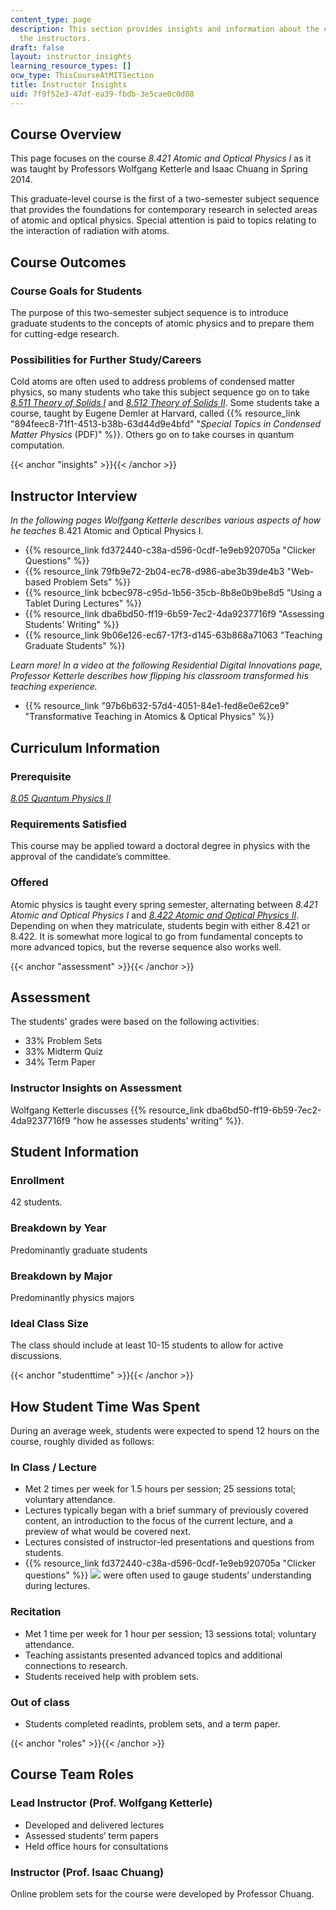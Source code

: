 ```yaml
---
content_type: page
description: This section provides insights and information about the course from
  the instructors.
draft: false
layout: instructor_insights
learning_resource_types: []
ocw_type: ThisCourseAtMITSection
title: Instructor Insights
uid: 7f9f52e3-47df-ea39-fbdb-3e5cae0c0d88
---
```

## Course Overview

This page focuses on the course _8.421 Atomic and Optical Physics I_ as it was taught by Professors Wolfgang Ketterle and Isaac Chuang in Spring 2014.

This graduate-level course is the first of a two-semester subject sequence that provides the foundations for contemporary research in selected areas of atomic and optical physics. Special attention is paid to topics relating to the interaction of radiation with atoms.

## Course Outcomes

### Course Goals for Students

The purpose of this two-semester subject sequence is to introduce graduate students to the concepts of atomic physics and to prepare them for cutting-edge research.

### Possibilities for Further Study/Careers

Cold atoms are often used to address problems of condensed matter physics, so many students who take this subject sequence go on to take [_8.511 Theory of Solids I_](/courses/8-511-theory-of-solids-i-fall-2004) and [_8.512 Theory of Solids II_](/courses/8-512-theory-of-solids-ii-spring-2009). Some students take a course, taught by Eugene Demler at Harvard, called {{% resource_link "894feec8-71f1-4513-b38b-63d44d9e4bfd" "_Special Topics in Condensed Matter Physics_ (PDF)" %}}. Others go on to take courses in quantum computation.

{{< anchor "insights" >}}{{< /anchor >}}

## Instructor Interview

_In the following pages Wolfgang Ketterle describes various aspects of how he teaches_ 8.421 Atomic and Optical Physics I.

- {{% resource_link fd372440-c38a-d596-0cdf-1e9eb920705a "Clicker Questions" %}}
- {{% resource_link 79fb9e72-2b04-ec78-d986-abe3b39de4b3 "Web-based Problem Sets" %}}
- {{% resource_link bcbec978-c95d-1b56-35cb-8b8e0b9be8d5 "Using a Tablet During Lectures" %}}
- {{% resource_link dba6bd50-ff19-6b59-7ec2-4da9237716f9 "Assessing Students' Writing" %}}
- {{% resource_link 9b06e126-ec67-17f3-d145-63b868a71063 "Teaching Graduate Students" %}}

_Learn more! In a video at the following Residential Digital Innovations page, Professor Ketterle describes how flipping his classroom transformed his teaching experience._

- {{% resource_link "97b6b632-57d4-4051-84e1-fed8e0e62ce9" "Transformative Teaching in Atomics & Optical Physics" %}}

## Curriculum Information

### Prerequisite

[_8.05 Quantum Physics II_](/courses/8-05-quantum-physics-ii-fall-2013)

### Requirements Satisfied

This course may be applied toward a doctoral degree in physics with the approval of the candidate’s committee.

### Offered

Atomic physics is taught every spring semester, alternating between _8.421 Atomic and Optical Physics I_ and [_8.422 Atomic and Optical Physics II_](/courses/8-422-atomic-and-optical-physics-ii-spring-2013). Depending on when they matriculate, students begin with either 8.421 or 8.422. It is somewhat more logical to go from fundamental concepts to more advanced topics, but the reverse sequence also works well.

{{< anchor "assessment" >}}{{< /anchor >}}

## Assessment

The students' grades were based on the following activities:

- 33% Problem Sets
- 33% Midterm Quiz
- 34% Term Paper

### Instructor Insights on Assessment

Wolfgang Ketterle discusses {{% resource_link dba6bd50-ff19-6b59-7ec2-4da9237716f9 "how he assesses students’ writing" %}}.

## Student Information

### Enrollment

42 students.

### Breakdown by Year

Predominantly graduate students

### Breakdown by Major

Predominantly physics majors

### Ideal Class Size

The class should include at least 10-15 students to allow for active discussions. 

{{< anchor "studenttime" >}}{{< /anchor >}}

## How Student Time Was Spent

During an average week, students were expected to spend 12 hours on the course, roughly divided as follows:

### In Class / Lecture

- Met 2 times per week for 1.5 hours per session; 25 sessions total; voluntary attendance.
- Lectures typically began with a brief summary of previously covered content, an introduction to the focus of the current lecture, and a preview of what would be covered next.
- Lectures consisted of instructor-led presentations and questions from students.
- {{% resource_link fd372440-c38a-d596-0cdf-1e9eb920705a "Clicker questions" %}} ![](/images/educator/icon-question-clickq.png) were often used to gauge students’ understanding during lectures.

### Recitation

- Met 1 time per week for 1 hour per session; 13 sessions total; voluntary attendance.
- Teaching assistants presented advanced topics and additional connections to research.
- Students received help with problem sets.

### Out of class

- Students completed readints, problem sets, and a term paper.

{{< anchor "roles" >}}{{< /anchor >}}

## Course Team Roles

### Lead Instructor (Prof. Wolfgang Ketterle)

- Developed and delivered lectures
- Assessed students’ term papers
- Held office hours for consultations

### Instructor (Prof. Isaac Chuang)

Online problem sets for the course were developed by Professor Chuang.